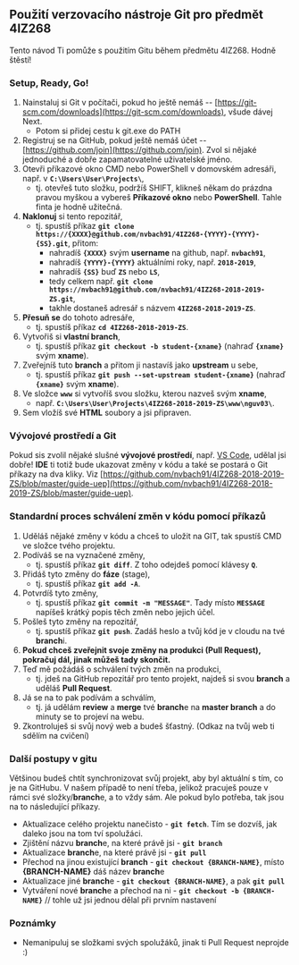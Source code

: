 ## Použití verzovacího nástroje Git pro předmět 4IZ268
Tento návod Ti pomůže s použitím Gitu během předmětu 4IZ268. Hodně štěstí!



### Setup, Ready, Go!
1. Nainstaluj si Git v počítači, pokud ho ještě nemáš -- [https://git-scm.com/downloads](https://git-scm.com/downloads), všude dávej Next.
    - Potom si přidej cestu k git.exe do PATH
2. Registruj se na GitHub, pokud ještě nemáš účet -- [https://github.com/join](https://github.com/join). Zvol si nějaké jednoduché a dobře zapamatovatelné uživatelské jméno.
3. Otevři příkazové okno CMD nebo PowerShell v domovském adresáři, např. v **`C:\Users\User\Projects\`**, 
    - tj. otevřeš tuto složku, podržíš SHIFT, klikneš někam do prázdna pravou myškou a vybereš **Příkazové okno** nebo **PowerShell**. Tahle finta je hodně užitečná.
4. **Naklonuj** si tento repozitář, 
    - tj. spustíš příkaz **`git clone https://{XXXX}@github.com/nvbach91/4IZ268-{YYYY}-{YYYY}-{SS}.git`**, přitom: 
        - nahradíš **`{XXXX}`** svým **username** na github, např. **`nvbach91`**,
        - nahradíš **`{YYYY}-{YYYY}`** aktuálními roky, např. **`2018-2019`**,
        - nahradíš **`{SS}`** buď **`ZS`** nebo **`LS`**,
        - tedy celkem např. **`git clone https://nvbach91@github.com/nvbach91/4IZ268-2018-2019-ZS.git`**,
        - takhle dostaneš adresář s názvem **`4IZ268-2018-2019-ZS`**.
5. **Přesuň se** do tohoto adresáře, 
    - tj. spustíš příkaz **`cd 4IZ268-2018-2019-ZS`**.
6. Vytvořiš si **vlastní branch**, 
    - tj. spustíš příkaz **`git checkout -b student-{xname}`** (nahraď **`{xname}`** svým **xname**).
7. Zveřejníš tuto **branch** a přitom ji nastavíš jako **upstream** u sebe, 
    - tj. spustíš příkaz **`git push --set-upstream student-{xname}`** (nahraď **`{xname}`** svým **xname**).
8. Ve složce **`www`** si vytvoříš svou složku, kterou nazveš svým **xname**, 
    - např. **`C:\Users\User\Projects\4IZ268-2018-2019-ZS\www\nguv03\`**.
9. Sem vložíš své **HTML** soubory a jsi připraven.



### Vývojové prostředí a Git
Pokud sis zvolil nějaké slušné **vývojové prostředí**, např. [VS Code](https://code.visualstudio.com/download), udělal jsi dobře! **IDE** ti totiž bude ukazovat změny v kódu a také se postará o Git příkazy na dva kliky. Viz [https://github.com/nvbach91/4IZ268-2018-2019-ZS/blob/master/guide-uep](https://github.com/nvbach91/4IZ268-2018-2019-ZS/blob/master/guide-uep).



### Standardní proces schválení změn v kódu pomocí příkazů
1. Uděláš nějaké změny v kódu a chceš to uložit na GIT, tak spustíš CMD ve složce tvého projektu.
2. Podíváš se na vyznačené změny, 
    - tj. spustíš příkaz **`git diff`**. Z toho odejdeš pomocí klávesy **`Q`**.
3. Přidáš tyto změny do **fáze** (stage), 
    - tj. spustíš příkaz **`git add -A`**.
4. Potvrdíš tyto změny, 
    - tj. spustíš příkaz **`git commit -m "MESSAGE"`**. Tady místo **`MESSAGE`** napíšeš krátký popis těch změn nebo jejich účel.
5. Pošleš tyto změny na repozitář, 
    - tj. spustíš příkaz **`git push`**. Zadáš heslo a tvůj kód je v cloudu na tvé **branch**i.
6. **Pokud chceš zveřejnit svoje změny na produkci (Pull Request), pokračuj dál, jinak můžeš tady skončit.**
7. Teď mě požádáš o schválení tvých změn na produkci, 
    - tj. jdeš na GitHub repozitář pro tento projekt, najdeš si svou **branch** a uděláš **Pull Request**.
8. Já se na to pak podívám a schválím, 
    - tj. já udělám **review** a **merge** tvé **branch**e na **master branch** a do minuty se to projeví na webu.
9. Zkontroluješ si svůj nový web a budeš šťastný. (Odkaz na tvůj web ti sdělím na cvičení)



### Další postupy v gitu
Většinou budeš chtít synchronizovat svůj projekt, aby byl aktuální s tím, co je na GitHubu. V našem případě to není třeba, jelikož pracuješ pouze v rámci své složky/**branch**e, a to vždy sám. Ale pokud bylo potřeba, tak jsou na to následující příkazy.
- Aktualizace celého projektu nanečisto - **``git fetch``**. Tím se dozvíš, jak daleko jsou na tom tví spolužáci.
- Zjištění názvu **branch**e, na které právě jsi - **`git branch`**
- Aktualizace **branch**e, na které právě jsi - **`git pull`**
- Přechod na jinou existující **branch** - **`git checkout {BRANCH-NAME}`**, místo **{BRANCH-NAME}** dáš název **branch**e
- Aktualizace jiné **branch**e - **`git checkout {BRANCH-NAME}`**, a pak **`git pull`**
- Vytváření nové **branch**e a přechod na ni - **`git checkout -b {BRANCH-NAME}`** // tohle už jsi jednou dělal při prvním nastavení



### Poznámky
- Nemanipuluj se složkami svých spolužáků, jinak ti Pull Request neprojde :)
